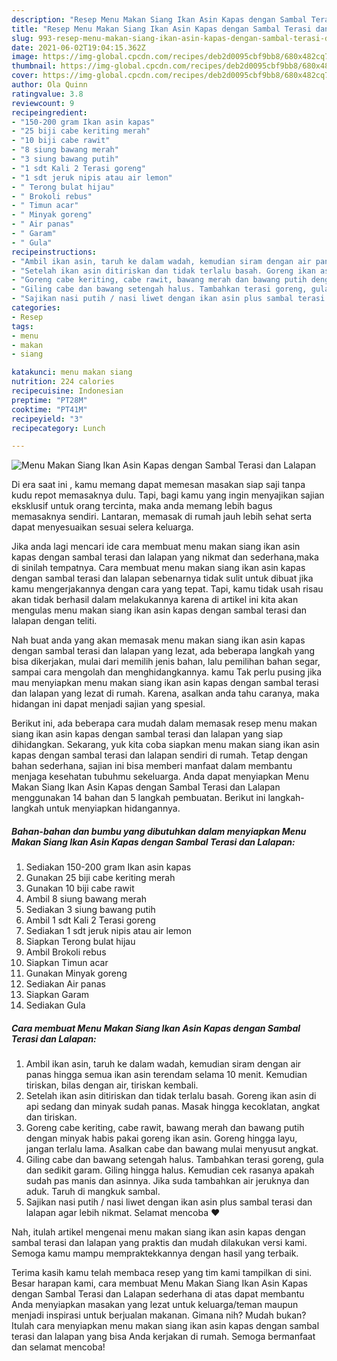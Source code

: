 ```yaml
---
description: "Resep Menu Makan Siang Ikan Asin Kapas dengan Sambal Terasi dan Lalapan yang enak Untuk Jualan"
title: "Resep Menu Makan Siang Ikan Asin Kapas dengan Sambal Terasi dan Lalapan yang enak Untuk Jualan"
slug: 993-resep-menu-makan-siang-ikan-asin-kapas-dengan-sambal-terasi-dan-lalapan-yang-enak-untuk-jualan
date: 2021-06-02T19:04:15.362Z
image: https://img-global.cpcdn.com/recipes/deb2d0095cbf9bb8/680x482cq70/menu-makan-siang-ikan-asin-kapas-dengan-sambal-terasi-dan-lalapan-foto-resep-utama.jpg
thumbnail: https://img-global.cpcdn.com/recipes/deb2d0095cbf9bb8/680x482cq70/menu-makan-siang-ikan-asin-kapas-dengan-sambal-terasi-dan-lalapan-foto-resep-utama.jpg
cover: https://img-global.cpcdn.com/recipes/deb2d0095cbf9bb8/680x482cq70/menu-makan-siang-ikan-asin-kapas-dengan-sambal-terasi-dan-lalapan-foto-resep-utama.jpg
author: Ola Quinn
ratingvalue: 3.8
reviewcount: 9
recipeingredient:
- "150-200 gram Ikan asin kapas"
- "25 biji cabe keriting merah"
- "10 biji cabe rawit"
- "8 siung bawang merah"
- "3 siung bawang putih"
- "1 sdt Kali 2 Terasi goreng"
- "1 sdt jeruk nipis atau air lemon"
- " Terong bulat hijau"
- " Brokoli rebus"
- " Timun acar"
- " Minyak goreng"
- " Air panas"
- " Garam"
- " Gula"
recipeinstructions:
- "Ambil ikan asin, taruh ke dalam wadah, kemudian siram dengan air panas hingga semua ikan asin terendam selama 10 menit. Kemudian tiriskan, bilas dengan air, tiriskan kembali."
- "Setelah ikan asin ditiriskan dan tidak terlalu basah. Goreng ikan asin di api sedang dan minyak sudah panas. Masak hingga kecoklatan, angkat dan tiriskan."
- "Goreng cabe keriting, cabe rawit, bawang merah dan bawang putih dengan minyak habis pakai goreng ikan asin. Goreng hingga layu, jangan terlalu lama. Asalkan cabe dan bawang mulai menyusut angkat."
- "Giling cabe dan bawang setengah halus. Tambahkan terasi goreng, gula dan sedikit garam. Giling hingga halus. Kemudian cek rasanya apakah sudah pas manis dan asinnya. Jika suda tambahkan air jeruknya dan aduk. Taruh di mangkuk sambal."
- "Sajikan nasi putih / nasi liwet dengan ikan asin plus sambal terasi dan lalapan agar lebih nikmat. Selamat mencoba ❤️"
categories:
- Resep
tags:
- menu
- makan
- siang

katakunci: menu makan siang 
nutrition: 224 calories
recipecuisine: Indonesian
preptime: "PT28M"
cooktime: "PT41M"
recipeyield: "3"
recipecategory: Lunch

---
```



![Menu Makan Siang Ikan Asin Kapas dengan Sambal Terasi dan Lalapan](https://img-global.cpcdn.com/recipes/deb2d0095cbf9bb8/680x482cq70/menu-makan-siang-ikan-asin-kapas-dengan-sambal-terasi-dan-lalapan-foto-resep-utama.jpg)

Di era  saat ini , kamu memang dapat memesan masakan siap saji tanpa kudu repot memasaknya dulu. Tapi, bagi kamu yang ingin menyajikan sajian eksklusif untuk orang tercinta, maka anda memang lebih bagus memasaknya sendiri. Lantaran, memasak di rumah jauh lebih sehat serta dapat menyesuaikan sesuai selera keluarga.

Jika anda lagi mencari ide cara membuat menu makan siang ikan asin kapas dengan sambal terasi dan lalapan yang nikmat dan sederhana,maka di sinilah tempatnya. Cara membuat menu makan siang ikan asin kapas dengan sambal terasi dan lalapan  sebenarnya tidak sulit untuk dibuat jika kamu mengerjakannya dengan cara yang tepat. Tapi, kamu tidak usah risau akan tidak berhasil dalam melakukannya 
karena di artikel ini kita akan mengulas menu makan siang ikan asin kapas dengan sambal terasi dan lalapan dengan teliti.  



Nah buat anda yang akan memasak menu makan siang ikan asin kapas dengan sambal terasi dan lalapan yang lezat, ada beberapa langkah yang bisa dikerjakan, mulai dari memilih jenis bahan, lalu pemilihan bahan segar, sampai cara mengolah dan menghidangkannya. kamu Tak perlu pusing jika mau menyiapkan menu makan siang ikan asin kapas dengan sambal terasi dan lalapan yang lezat di rumah. Karena, asalkan anda  tahu caranya, maka hidangan ini dapat menjadi sajian yang spesial.

Berikut ini, ada beberapa cara mudah dalam memasak resep menu makan siang ikan asin kapas dengan sambal terasi dan lalapan yang siap dihidangkan. Sekarang, yuk kita coba siapkan menu makan siang ikan asin kapas dengan sambal terasi dan lalapan sendiri di rumah. Tetap dengan bahan sederhana, sajian ini bisa memberi manfaat dalam membantu menjaga kesehatan tubuhmu sekeluarga. Anda dapat menyiapkan Menu Makan Siang Ikan Asin Kapas dengan Sambal Terasi dan Lalapan menggunakan 14 bahan dan 5 langkah pembuatan. Berikut ini langkah-langkah untuk menyiapkan hidangannya.

<!--inarticleads1-->

##### Bahan-bahan dan bumbu yang dibutuhkan dalam menyiapkan Menu Makan Siang Ikan Asin Kapas dengan Sambal Terasi dan Lalapan:

1. Sediakan 150-200 gram Ikan asin kapas
1. Gunakan 25 biji cabe keriting merah
1. Gunakan 10 biji cabe rawit
1. Ambil 8 siung bawang merah
1. Sediakan 3 siung bawang putih
1. Ambil 1 sdt Kali 2 Terasi goreng
1. Sediakan 1 sdt jeruk nipis atau air lemon
1. Siapkan  Terong bulat hijau
1. Ambil  Brokoli rebus
1. Siapkan  Timun acar
1. Gunakan  Minyak goreng
1. Sediakan  Air panas
1. Siapkan  Garam
1. Sediakan  Gula




<!--inarticleads2-->

##### Cara membuat Menu Makan Siang Ikan Asin Kapas dengan Sambal Terasi dan Lalapan:

1. Ambil ikan asin, taruh ke dalam wadah, kemudian siram dengan air panas hingga semua ikan asin terendam selama 10 menit. Kemudian tiriskan, bilas dengan air, tiriskan kembali.
1. Setelah ikan asin ditiriskan dan tidak terlalu basah. Goreng ikan asin di api sedang dan minyak sudah panas. Masak hingga kecoklatan, angkat dan tiriskan.
1. Goreng cabe keriting, cabe rawit, bawang merah dan bawang putih dengan minyak habis pakai goreng ikan asin. Goreng hingga layu, jangan terlalu lama. Asalkan cabe dan bawang mulai menyusut angkat.
1. Giling cabe dan bawang setengah halus. Tambahkan terasi goreng, gula dan sedikit garam. Giling hingga halus. Kemudian cek rasanya apakah sudah pas manis dan asinnya. Jika suda tambahkan air jeruknya dan aduk. Taruh di mangkuk sambal.
1. Sajikan nasi putih / nasi liwet dengan ikan asin plus sambal terasi dan lalapan agar lebih nikmat. Selamat mencoba ❤️




Nah, itulah artikel mengenai  menu makan siang ikan asin kapas dengan sambal terasi dan lalapan  yang praktis dan mudah dilakukan versi kami. Semoga kamu mampu mempraktekkannya dengan hasil yang terbaik. 

Terima kasih kamu telah membaca resep yang tim kami tampilkan di sini. Besar harapan kami, cara membuat  Menu Makan Siang Ikan Asin Kapas dengan Sambal Terasi dan Lalapan sederhana di atas dapat membantu Anda menyiapkan masakan yang lezat untuk keluarga/teman maupun menjadi inspirasi untuk berjualan makanan. Gimana nih? Mudah bukan? Itulah cara menyiapkan menu makan siang ikan asin kapas dengan sambal terasi dan lalapan yang bisa Anda kerjakan di rumah. Semoga bermanfaat dan selamat mencoba!

